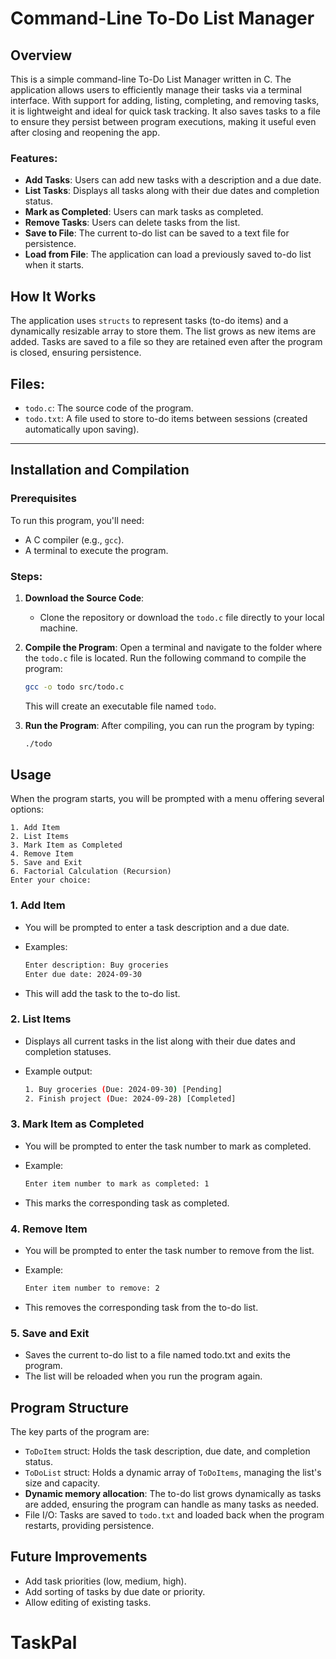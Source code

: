 # Command-Line To-Do List Manager

## Overview

This is a simple command-line To-Do List Manager written in C. The application allows users to efficiently manage their tasks via a terminal interface. With support for adding, listing, completing, and removing tasks, it is lightweight and ideal for quick task tracking. It also saves tasks to a file to ensure they persist between program executions, making it useful even after closing and reopening the app.

### Features:

- **Add Tasks**: Users can add new tasks with a description and a due date.
- **List Tasks**: Displays all tasks along with their due dates and completion status.
- **Mark as Completed**: Users can mark tasks as completed.
- **Remove Tasks**: Users can delete tasks from the list.
- **Save to File**: The current to-do list can be saved to a text file for persistence.
- **Load from File**: The application can load a previously saved to-do list when it starts.

## How It Works

The application uses `structs` to represent tasks (to-do items) and a dynamically resizable array to store them. The list grows as new items are added. Tasks are saved to a file so they are retained even after the program is closed, ensuring persistence.

## Files:

- `todo.c`: The source code of the program.
- `todo.txt`: A file used to store to-do items between sessions (created automatically upon saving).

---

## Installation and Compilation

### Prerequisites

To run this program, you'll need:

- A C compiler (e.g., `gcc`).
- A terminal to execute the program.

### Steps:

1. **Download the Source Code**:

   - Clone the repository or download the `todo.c` file directly to your local machine.

2. **Compile the Program**:
   Open a terminal and navigate to the folder where the `todo.c` file is located. Run the following command to compile the program:

   ```bash
   gcc -o todo src/todo.c
   ```

   This will create an executable file named `todo`.

3. **Run the Program**:
   After compiling, you can run the program by typing:

   ```bash
   ./todo
   ```

## Usage

When the program starts, you will be prompted with a menu offering several options:

    1. Add Item
    2. List Items
    3. Mark Item as Completed
    4. Remove Item
    5. Save and Exit
    6. Factorial Calculation (Recursion)
    Enter your choice:

### 1. Add Item

- You will be prompted to enter a task description and a due date.
- Examples:

  ```bash
  Enter description: Buy groceries
  Enter due date: 2024-09-30
  ```

- This will add the task to the to-do list.

### 2. List Items

- Displays all current tasks in the list along with their due dates and completion statuses.
- Example output:

  ```bash
  1. Buy groceries (Due: 2024-09-30) [Pending]
  2. Finish project (Due: 2024-09-28) [Completed]
  ```

### 3. Mark Item as Completed

- You will be prompted to enter the task number to mark as completed.
- Example:

  ```bash
  Enter item number to mark as completed: 1
  ```

- This marks the corresponding task as completed.

### 4. Remove Item

- You will be prompted to enter the task number to remove from the list.
- Example:

  ```bash
  Enter item number to remove: 2
  ```

- This removes the corresponding task from the to-do list.

### 5. Save and Exit

- Saves the current to-do list to a file named todo.txt and exits the program.
- The list will be reloaded when you run the program again.

## Program Structure

The key parts of the program are:

- `ToDoItem` struct: Holds the task description, due date, and completion status.
- `ToDoList` struct: Holds a dynamic array of `ToDoItems`, managing the list's size and capacity.
- **Dynamic memory allocation**: The to-do list grows dynamically as tasks are added, ensuring the program can handle as many tasks as needed.
- File I/O: Tasks are saved to `todo.txt` and loaded back when the program restarts, providing persistence.

## Future Improvements

- Add task priorities (low, medium, high).
- Add sorting of tasks by due date or priority.
- Allow editing of existing tasks.
# TaskPal
